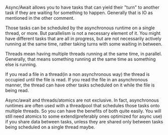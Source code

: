 Async/Await allows you to have tasks that can yield their "turn" to another task if they are waiting for something to happen. Generally that is IO as mentioned in the other comment.

Those tasks can be scheduled by the asynchronous runtime on a single thread, or more. But parallelism is not a necessary element of it. You might have different tasks that are all in progress, but are not necessarily actively running at the same time, rather taking turns with some waiting in between.

Threads mean having multiple threads running at the same time, in parallel. Generally, that means something running at the same time as something else is running.

If you read a file in a thread(in a non asynchronous way) the thread is occupied until the file is read. If you read the file in an asynchronous manner, the thread can have other tasks scheduled on it while the file is being read.

Async/await and threads/atomics are not exclusive. In fact, asynchronous runtimes are often used with a threadpool that schedules those tasks onto multiple threads. So you can have the benefits of both quite easily. You will still need atomics to some extend(preferably ones optimized for async use) if you share data between tasks, unless they are shared only between tasks being scheduled on a single thread maybe.
